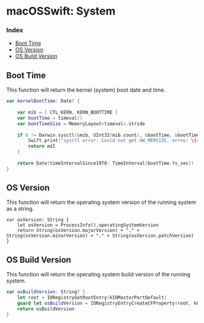 # macOSSwift: System

### Index

* [Boot Time](https://github.com/erikberglund/macOSSwift/blob/master/macOSSwift_System.md#boot-time)
* [OS Version](https://github.com/erikberglund/macOSSwift/blob/master/macOSSwift_System.md#os-version)
* [OS Build Version](https://github.com/erikberglund/macOSSwift/blob/master/macOSSwift_System.md#os-build-version)

## Boot Time

This function will return the kernel (system) boot date and time.

```swift
var kernelBootTime: Date? {
    
    var mib = [ CTL_KERN, KERN_BOOTTIME ]
    var bootTime = timeval()
    var bootTimeSize = MemoryLayout<timeval>.stride
    
    if 0 != Darwin.sysctl(&mib, UInt32(mib.count), &bootTime, &bootTimeSize, nil, 0) {
        Swift.print("sysctl error: Could not get HW_MEMSIZE, errno: \(errno)")
        return nil
    }
    
    return Date(timeIntervalSince1970: TimeInterval(bootTime.tv_sec))
}
```

## OS Version

This function will return the operating system version of the running system as a string.

```
var osVersion: String {
    let osVersion = ProcessInfo().operatingSystemVersion
    return String(osVersion.majorVersion) + "." + String(osVersion.minorVersion) + "." + String(osVersion.patchVersion)
}
```

## OS Build Version

This function will return the operating system build version of the running system.

```swift
var osBuildVersion: String? {
    let root = IORegistryGetRootEntry(kIOMasterPortDefault)
    guard let osBuildVersion = IORegistryEntryCreateCFProperty(root, kOSBuildVersionKey as CFString, kCFAllocatorDefault, 0)?.takeUnretainedValue() as? String else { return nil }
    return osBuildVersion
}
```